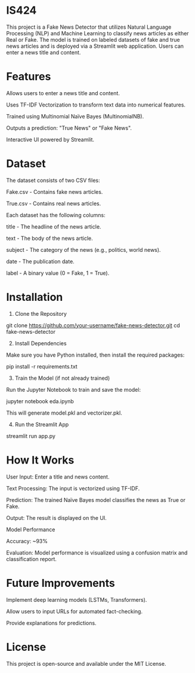 # IS424
This project is a Fake News Detector that utilizes Natural Language Processing (NLP) and Machine Learning to classify news articles as either Real or Fake. The model is trained on labeled datasets of fake and true news articles and is deployed via a Streamlit web application. Users can enter a news title and content.

# Features

Allows users to enter a news title and content.

Uses TF-IDF Vectorization to transform text data into numerical features.

Trained using Multinomial Naïve Bayes (MultinomialNB).

Outputs a prediction: "True News" or "Fake News".

Interactive UI powered by Streamlit.

# Dataset

The dataset consists of two CSV files:

Fake.csv - Contains fake news articles.

True.csv - Contains real news articles.

Each dataset has the following columns:

title - The headline of the news article.

text - The body of the news article.

subject - The category of the news (e.g., politics, world news).

date - The publication date.

label - A binary value (0 = Fake, 1 = True).

# Installation

1. Clone the Repository

git clone https://github.com/your-username/fake-news-detector.git
cd fake-news-detector

2. Install Dependencies

Make sure you have Python installed, then install the required packages:

pip install -r requirements.txt

3. Train the Model (if not already trained)

Run the Jupyter Notebook to train and save the model:

jupyter notebook eda.ipynb

This will generate model.pkl and vectorizer.pkl.

4. Run the Streamlit App

streamlit run app.py

# How It Works

User Input: Enter a title and news content.

Text Processing: The input is vectorized using TF-IDF.

Prediction: The trained Naïve Bayes model classifies the news as True or Fake.

Output: The result is displayed on the UI.

Model Performance

Accuracy: ~93%

Evaluation: Model performance is visualized using a confusion matrix and classification report.

# Future Improvements

Implement deep learning models (LSTMs, Transformers).

Allow users to input URLs for automated fact-checking.

Provide explanations for predictions.

# License

This project is open-source and available under the MIT License.
